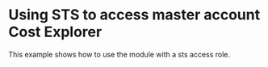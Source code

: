 # Using STS to access master account Cost Explorer

This example shows how to use the module with a sts access role.
